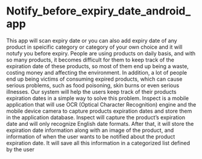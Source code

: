 # Notify_before_expiry_date_android_app
This app will scan expiry date or you can also add expiry date of any product in speicific category or category of your own choice and it will notufy you before expiry.
People are using products on daily basis, and with so many products, it becomes difficult for them to keep track of the expiration date of these products, so most of them end up being a waste, costing money and affecting the environment. In addition, a lot of people end up being victims of consuming expired products, which can cause serious problems, such as food poisoning, skin burns or even serious illnesses. Our system will help the users keep track of their products expiration dates in a simple way to solve this problem. Inspect is a mobile application that will use OCR (Optical Character Recognition) engine and the mobile device camera to capture products expiration dates and store them in the application database. Inspect will capture the product’s expiration date and will only recognize English date formats. After that, it will store the expiration date information along with an image of the product, and information of when the user wants to be notified about the product expiration date. It will save all this information in a categorized list defined by the user
